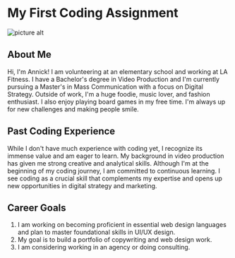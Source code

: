 # My First Coding Assignment #
![picture alt](https://media4.giphy.com/media/v1.Y2lkPTc5MGI3NjExNGpkMTRpazZtdHA5Znh6NnNsMnk0MGljdWhmNWVpaW1ia2pkOGx2ZSZlcD12MV9pbnRlcm5hbF9naWZfYnlfaWQmY3Q9Zw/9v6emHdJ0on5e/giphy.gif "Title is optional")
## About Me ##
Hi, I'm Annick! I am volunteering at an elementary school and working at LA Fitness. I have a Bachelor's degree in Video Production and I'm currently pursuing a Master's in Mass Communication with a focus on Digital Strategy. Outside of work, I'm a huge foodie, music lover, and fashion enthusiast. I also enjoy playing board games in my free time. I'm always up for new challenges and making people smile.
## Past Coding Experience ##
While I don't have much experience with coding yet, I recognize its immense value and am eager to learn. My background in video production has given me strong creative and analytical skills. Although I'm at the beginning of my coding journey, I am committed to continuous learning. I see coding as a crucial skill that complements my expertise and opens up new opportunities in digital strategy and marketing.
## Career Goals ##
1. I am working on becoming proficient in essential web design languages and plan to master foundational skills in UI/UX design. 
2. My goal is to build a portfolio of copywriting and web design work. 
3. I am considering working in an agency or doing consulting.
